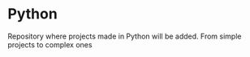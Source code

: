# Python
Repository where projects made in Python will be added. From simple projects to complex ones 
